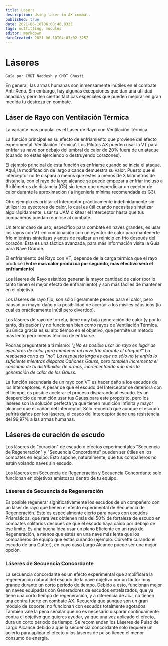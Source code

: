 ```yaml
---
title: Lasers
description: Using laser in AX combat.
published: true
date: 2021-06-10T06:08:40.833Z
tags: outfitting, modules
editor: markdown
dateCreated: 2021-06-10T04:07:02.325Z
---
```


# Láseres
`Guía por CMDT Naddesh y CMDT Ghosti`

En general, las armas humanas son inmensamente inútiles en el combate Anti-Xeno. Sin embargo, hay algunas excepciones que dan una utilidad añadida y permiten ciertas tácticas especiales que pueden mejorar en gran medida tu destreza en combate.

## Láser de Rayo con Ventilación Térmica

La variante mas popular es el Láser de Rayo con Ventilación Térmica.

La función principal es su efecto de enfriamiento que proviene del efecto experimental ‘Ventilación Térmica’. Los Pilotos AX pueden usar la VT para enfriar su nave por debajo del umbral de calor de 20% fuera de un ataque (cuando no estás ejerciendo o destruyendo corazones).

El ejemplo principal de esta función es enfriarse cuando se inicia el ataque. Aquí, la modificación de largo alcance demuestra su valor. Puesto que el interceptor no te dispara a menos que estés a menos de 3 kilómetros de distancia, con el rayo de largo alcance se puede empezar a enfriar incluso a 6 kilómetros de distancia (G5) sin tener que desperdiciar un eyector de calor durante la aproximación (la ingeniería mínima recomendada es G3).

Otro ejemplo es orbitar el Interceptor prácticamente indefinidamente sin utilizar los eyectores de calor, lo cual es útil cuando necesitas sintetizar algo rápidamente, usar tu UAM o kitear el Interceptor hasta que tus compañeros puedan reunirse al combate.

Un tercer caso de uso, especifico para combate en naves grandes, es usar los rayos con VT en combinación con un eyector de calor para mantenerte frío mientras sintetizas y antes de realizar un reinicio en frío después del corazón. Esta es una táctica avanzada, para más información visita la Guía para Nave Grande.

El enfriamiento del Rayo con VT, depende de la carga térmica que el rayo produce (**Entre mas calor produzca por segundo, mas efectivo será el enfriamiento**)

Los láseres de Rayo asistidos generan la mayor cantidad de calor (por lo tanto tienen el mejor efecto de enfriamiento) y son más fáciles de mantener en el objetivo.

Los láseres de rayo fijo, son sólo ligeramente peores para el calor, pero causan un mayor daño y la posibilidad de acertar a los misiles cáusticos (lo cual es prácticamente inútil pero divertido).

Los láseres de rayo de torreta, tiene muy baja generación de calor (y por lo tanto, disipación) y no funcionan bien como rayos de Ventilación Térmica. Su única gracia es su alto tiempo en el objetivo, que permite un método mas lento pero menos técnico de enfriarse.

Podrías preguntarte a ti mismo: *"¿No es posible usar un rayo en lugar de eyectores de calor para mantener mi nave fría durante el ataque?" La respuesta corta es "no". La respuesta larga es que no sólo no te enfría lo suficiente mientras disparas Cañones Gauss, pero también incrementa el consumo de tu distribuidor de armas, incrementando aún más la generación de calor de los Gauss.*

La función secundaria de un rayo con VT es hacer daño a los escudos de los Interceptores. A pesar de que el escudo del Interceptor se deteriora con el tiempo, es posible acelerar el proceso disparando al escudo. Es un desperdicio de munición usar tus Gauss para este propósito, pero los láseres son la solución perfecta ya que tienen munición infinita y mayor alcance que el cañón del Interceptor. Sólo recuerda que aunque el escudo sufrirá daños por los láseres, el casco del Interceptor tiene una resistencia del 99,97% a las armas humanas.

## Láseres de curación de escudo

Los láseres de "curación" de escudo o efectos experimentales "Secuencia de Regeneración" y "Secuencia Concordante" pueden ser útiles en los combates en equipo. Esto supone, naturalmente, que tus compañeros no están volando naves sin escudo.

Los láseres con Secuencia de Regeneración y Secuencia Concordante solo funcionan en objetivos amistosos dentro de tu equipo.

### Láseres de Secuencia de Regeneración
Es posible regenerar significativamente los escudos de un compañero con un láser de rayo que tienen el efecto experimental de Secuencia de Regeneración. Esto es especialmente cierto para naves con escudos Prismáticos, que rara vez obtienen más del 50% de fortaleza de escudo en combates solitarios después de que el escudo haya caído por debajo de ese límite. Es una buena idea usar un plano Eficiente en un rayo de Regeneración, a menos que estés en una nave más lenta que los compañeros de equipo que estás curando (ejemplo: Corvette curando el escudo de una Cutter), en cuyo caso Largo Alcance puede ser una mejor opción.

### Láseres de Secuencia Concordante
La secuencia concordante es un efecto experimental que amplificará la regeneración natural del escudo de la nave objetivo por un factor muy grande durante un corto período de tiempo. Debido a esto, funcionan mejor en naves equipadas con Generadores de escudos entrelazados, que ya tiene una corto tiempo de regeneración, y a diferencia de JcJ, no tienen una contra fuerte en combate AX. Recuerda que aunque son un gran módulo de soporte, no funcionan con escudos totalmente agotados. También vale la pena señalar que no es necesario disparar continuamente contra el objetivo que quieres ayudar, ya que una vez aplicado el efecto, dura un corto periodo de tiempo. Se recomiendan los Láseres de Pulso de Largo Alcance debido a que la secuencia concordante solo requiere un acierto para aplicar el efecto y los láseres de pulso tienen el menor consumo de energía.